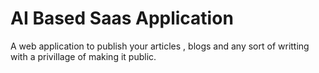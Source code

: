 # AI Based Saas Application
A web application to publish your articles , blogs and any sort of writting with a privillage of making it public. 
